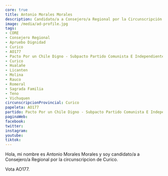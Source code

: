 ```yaml
---
core: true
title: Antonio Morales Morales
description: Candidato/a a Consejero/a Regional por la Circunscripción de Curico
image: /media/ad-profile.jpg
tags:
- CORE
- Consejero Regional
- Apruebo Dignidad
- Curico
- AO177
- Pacto Por un Chile Digno - Subpacto Partido Comunista E Independientes - Independientes
- Curico
- Hualañe
- Licanten
- Molina
- Rauco
- Romeral
- Sagrada Familia
- Teno
- Vichuquen
circunscripcionProvincial: Curico
papeleta: AO177
partido: Pacto Por un Chile Digno - Subpacto Partido Comunista E Independientes - Independientes
paginaWeb:
facebook:
twitter:
instagram:
youtube:
tiktok:
---
```

Hola, mi nombre es Antonio Morales Morales y soy candidato/a a Consejero/a Regional por la circunscripcion de Curico.

Vota AO177.